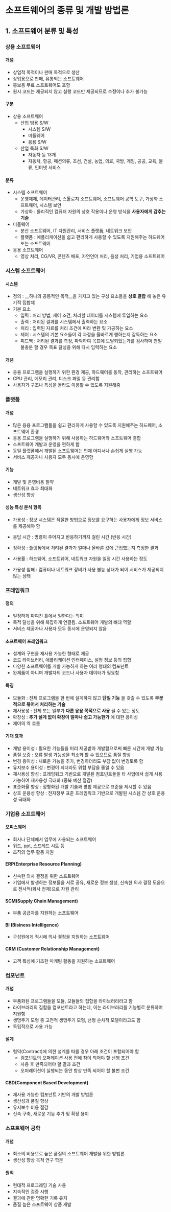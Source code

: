 # 소프트웨어의 종류 및 개발 방법론
## 1. 소프트웨어 분류 및 특성

### 상용 소프트웨어
#### 개념
- 상업적 목적이나 판매 목적으로 생산
- 상업용으로 판매, 유통되는 소프트웨어
- 홍보용 무료 소프트웨어도 포함
- 원시 코드는 제공되지 않고 실행 코드만 제공되므로 수정이나 추가 불가능

#### 구분
- 상용 소프트웨어 
  - 산업 범용 S/W
    - 시스템 S/W
    - 미들웨어
    - 응용 S/W
  - 산업 특화 S/W
    - 자동차 등 13개
    - 자동차, 항공, 패션의류, 조선, 건설, 농업, 의료, 국방, 게임, 공공, 교육, 물류, 인터넷 서비스

#### 분류
- 시스템 소프트웨어 
  - 운영체제, 데이터관리, 스톨로지 소프트웨어, 소프트웨어 공학 도구, 가상화 소프트웨어, 시스템 보안
  - 가상화 : 물리적인 컴퓨터 자원의 상호 작용이나 운영 방식을 __사용자에게 감추는 기술__ 
- 미들웨어
  - 분산 소프트웨어, IT 자원관리, 서비스 플랫폼, 네트워크 보안
  - 플랫폼 : 애플리케이션을 쉽고 편리하게 사용할 수 있도록 지원해주는 하드웨어 또는 소프트웨어
- 응용 소프트웨어
  - 영상 처리, CG/VR, 콘텐츠 배포, 자연언어 처리, 음성 처리, 기업용 소프트웨어
  
### 시스템 소프트웨어
#### 시스템
- 정의 : __하나의 공통적인 목적__을 가지고 있는 구성 요소들을 __상호 결합__ 해 놓은 유기적 집합체
- 기본 요소
  - 입력 : 처리 방법, 제어 조건, 처리할 데이터를 시스템에 투입하는 요소
  - 출력 : 처리된 결과를 시스템에서 출력하는 요소
  - 처리 : 입력된 자료를 처리 조건에 따라 변환 및 가공하는 요소
  - 제어 : 시스템의 기본 요소들이 각 과정을 올바르게 행하는지 감독하는 요소
  - 피드백 : 처리된 결과를 측정, 파악하여 목표에 도달되었는가를 검사하며 만일 불충분 할 경우 목표 달성을 위해 다시 입력하는 요소

#### 개념
- 응용 프로그램을 실행하기 위한 환경 제공, 하드웨어를 동작, 관리하는 소프트웨어
- CPU 관리, 메모리 관리, 디스크 파일 등 관리함
- 사용자가 구조나 특성을 몰라도 이용할 수 있도록 지원해줌

### 플랫폼
#### 개념
- 많은 응용 프로그램들을 쉽고 편리하게 사용할 수 있도록 지원해주는 하드웨어, 소프트웨어 환경
- 응용 프로그램을 실행하기 위해 사용하는 하드웨어와 소프트웨어 결합
- 소프트웨어 개발과 운영을 편하게 함
- 동일 플랫폼에서 개발된 소프트웨어는 언제 어디서나 손쉽게 실행 가능
- 서비스 제공자나 사용자 모두 동시에 운영함

#### 기능
- 개발 및 운영비용 절약
- 네트워크 효과 최대화
- 생산성 향상

#### 성능 특성 분석 항목
- 가용성 : 정보 시스템은 적절한 방법으로 정보를 요구하는 사용자에게 정보 서비스를 제공해야 함
- 응답 시간 : 명령이 주어지고 반응하기까지 걸린 시간 (반응 시간)
- 정확성 : 플랫폼에서 처리된 결과가 얼마나 올바른 값에 근접했는지 측정한 결과
- 사용률 : 하드웨어, 소프트웨어, 네트워크 자원을 일정 시간 사용하는 정도

- 가용성 침해 : 컴퓨터나 네트워크 장비가 사용 불능 상태가 되어 서비스가 제공되지 않는 상태

### 프레임워크
#### 정의
- 일정하게 짜여진 틀에서 일한다는 의미
- 목적 달성을 위해 복잡하게 연결됨. 소프트웨어 개발의 뼈대 역할
- 서비스 제공자나 사용자 모두 동시에 운영되지 않음

#### 소프트웨어 프레임워크
- 설계와 구현을 재사용 가능한 형태로 제공
- 코드 라이브러리, 애플리케이션 인터페이스, 설정 정보 등의 집합
- 다양한 소프트웨어를 개발 가능하게 하는 여러 형태의 컴포넌트
- 완제품이 아니며 개발자의 코드나 사용자 데이터가 필요함

#### 특징
- 모듈화 : 전체 프로그램을 한 번에 설계하지 않고 __단일 기능__ 을 갖출 수 있도록 __부분적으로 묶어서 처리하는 기술__ 
- 재사용성 : 전체 또는 일부가 __다른 응용 목적으로 사용__ 될 수 있는 정도
- 확장성 : __추가 설계 없이 확장이 얼마나 쉽고 가능한가__ 에 대한 용이성
- 제어의 역 흐름 

#### 기대 효과
- 개발 용이성 : 필요한 기능들을 미리 제공받아 개발함으로써 빠른 시간에 개발 가능
- 품질 보증 : 오류 발생 가능성을 최소화 할 수 있으므로 품질 향상
- 변경 용이성 : 새로운 기능을 추가, 변경하더라도 부담 없이 변경토록 함
- 유지보수 용이성 : 변경이 되더라도 위험 부담을 줄일 수 있음
- 재사용성 향성 : 프레임워크 기반으로 개발된 컴포넌트들을 타 사업에서 쉽게 사용 가능하여 재사용성 극대화 (중복 예산 절감)
- 표준화율 향상 : 정형화된 개발 기술과 방법 제공으로 표준을 제시할 수  있음
- 상호 운용성 향상 : 전자정부 표준 프레임워크 기반으로 개발된 시스템 간 상호 운용성 극대화

### 기업용 소프트웨어
#### 오피스웨어
- 회사나 단체에서 업무에 사용되는 소프트웨어
- 워드, ppt, 스프레드 시트 등
- 조직의 업무 활동 지원

#### ERP(Enterprise Resource Planning)
- 신속한 의사 결정을 위한 소프트웨어
- 기업에서 발생하는 정보들을 서로 공유, 새로운 정보 생성, 신속한 의사 결정 도움으로 전사적(회사 전체)으로 자원 관리

#### SCM(Supply Chain Management)
- 부품 공급자를 지원하는 소프트웨어

#### BI (Bisiness Intelligence)
- 구성원에게 적시에 의사 결정을 지원하는 소프트웨어

#### CRM (Customer Relationship Management)
- 고객 특성에 기초한 마케팅 활동을 지원하는 소프트웨어

### 컴포넌트
#### 개념
- 부품화된 프로그램들을 모듈, 모듈들의 집합을 라이브러리라고 함
- 라이브러리의 집합을 컴포넌트라고 하는데, 이는 라이브러리를 기능별로 분류하여 지원함
- 생명주기 모형 중 고전적 생명주기 모형, 선형 순차적 모델이라고도 함
- 독립적으로 사용 가능

#### 설계
- 협약(Contract)에 의한 설계를 따를 경우 아래 조건이 포함되어야 함
  - 컴포넌트의 오퍼레이션 사용 전에 참이 되어야 할 선행 조건
  - 사용 후 만족되어야 할 결과 조건
  - 오퍼레이션이 실행되는 동안 항상 만족 되어야 할 불변 조건
  
#### CBD(Component Based Development)
- 재사용 가능한 컴포넌트 기반의 개발 방법론
- 생산성과 품질 향상
- 유지보수 비용 절감
- 신속 구축, 새로운 기능 추가 및 확장 용이

### 소프트웨어 공학
#### 개념
- 최소의 비용으로 높은 품질의 소프트웨어 개발을 위한 방법론
- 생산성 향상 목적 연구 학문

#### 원칙
- 현대적 프로그래밍 기술 사용
- 지속적인 검증 시행
- 결과에 관한 명확한 기록 유지
- 품질 높은 소프트웨어 상품 개발













